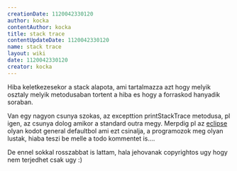 ```yaml
---
creationDate: 1120042330120 
author: kocka 
contentAuthor: kocka 
title: stack trace 
contentUpdateDate: 1120042330120 
name: stack trace 
layout: wiki 
date: 1120042330120 
creator: kocka 
---
```

Hiba keletkezesekor a stack alapota, ami tartalmazza azt hogy melyik osztaly melyik metodusaban tortent a hiba es hogy a forraskod hanyadik soraban.

Van egy nagyon csunya szokas, az excepttion printStackTrace metodusa, pl igen, az csunya dolog amikor a standard outra megy. Merpdig pl az [eclipse](Eclipse.html) olyan kodot general defaultbol ami ezt csinalja, a programozok meg olyan lustak, hiaba teszi be melle a todo kommentet is....

De ennel sokkal rosszabbat is lattam, hala jehovanak copyrightos ugy hogy nem terjedhet csak ugy :)
